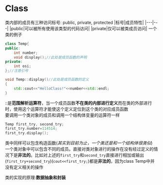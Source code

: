 # Class
类内部的成员有三种访问标号: public, private, protected
|标号|成员特性|
|---|---|
|public|可以被所有使用该类型的代码访问|
|private|仅可以被类成员访问|
一个类的例子
```cpp
class Temp{
public:
    int number;
    void display();//此处是成员函数的声明
private:
    int osi;
};//注意引号

void Temp::display()//此处是成员函数的定义
{
    std::cout<<"HelloClass!"<<number<<std::endl;
}
```
::是**范围解析运算符**，当一个成员函数**不在类的内部进行定义**而在类的外部进行时，使用这个运算符才能使这个定义定位到这个类的对应成员函数  
要调用一个类对象的成员和调用一个结构体变量的运算符一样
```cpp
Temp first_try, second_try;
first_try.number=114514;
first_try.display();
```
类中同样可以包含构造函数(*其实到目前为止，一个类还是和一个结构体很类似*)  
一个类对象中可以包含不同的成员。直接对类对象进行的操作在没有经过定义的情况下是**非法的**。比如对上述的```first_try```和```second_try```直接进行相加或输出(```first_try+second_try```)(```cout<<first_try;```)都是**非法的**，因为class Temp中并没有定义相关的操作

类的实现的原理:**数据抽象和封装**